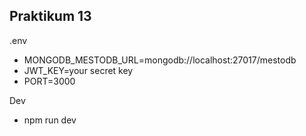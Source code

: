 ## Praktikum 13

.env
- MONGODB_MESTODB_URL=mongodb://localhost:27017/mestodb
- JWT_KEY=your secret key
- PORT=3000

Dev 
- npm run dev
